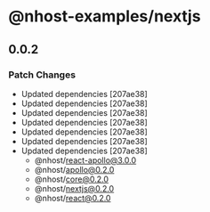# @nhost-examples/nextjs

## 0.0.2

### Patch Changes

- Updated dependencies [207ae38]
- Updated dependencies [207ae38]
- Updated dependencies [207ae38]
- Updated dependencies [207ae38]
- Updated dependencies [207ae38]
- Updated dependencies [207ae38]
- Updated dependencies [207ae38]
  - @nhost/react-apollo@3.0.0
  - @nhost/apollo@0.2.0
  - @nhost/core@0.2.0
  - @nhost/nextjs@0.2.0
  - @nhost/react@0.2.0
